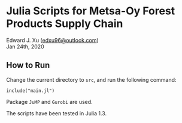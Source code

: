 
# Julia Scripts for Metsa-Oy Forest Products Supply Chain

Edward J. Xu (<edxu96@outlook.com>)  
Jan 24th, 2020

## How to Run

Change the current directory to `src`, and run the following command:

```
include("main.jl")
```

Package `JuMP` and `Gurobi` are used.

The scripts have been tested in Julia 1.3.

